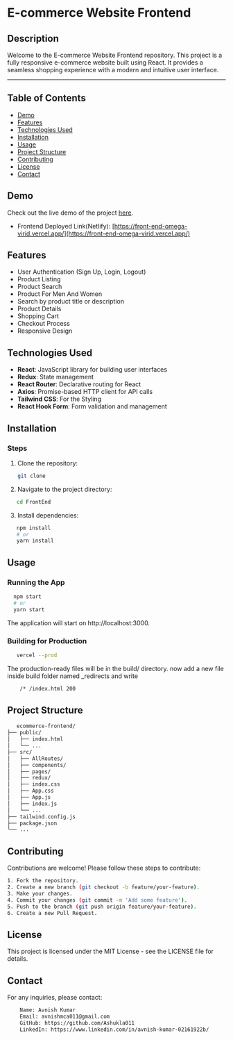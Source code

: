 # E-commerce Website Frontend

## Description

Welcome to the E-commerce Website Frontend repository. This project is a fully responsive e-commerce website built using React. It provides a seamless shopping experience with a modern and intuitive user interface.

<hr/>

## Table of Contents

- [Demo](#demo)
- [Features](#features)
- [Technologies Used](#technologies-used)
- [Installation](#installation)
- [Usage](#usage)
- [Project Structure](#project-structure)
- [Contributing](#contributing)
- [License](#license)
- [Contact](#contact)

## Demo

Check out the live demo of the project [here](https://front-end-omega-virid.vercel.app/).

- Frontend Deployed Link(Netlify): [https://front-end-omega-virid.vercel.app/](https://front-end-omega-virid.vercel.app/)





## Features

- User Authentication (Sign Up, Login, Logout)
- Product Listing
- Product Search
- Product For Men And Women
- Search by product title or description
- Product Details
- Shopping Cart
- Checkout Process
- Responsive Design

## Technologies Used

- **React**: JavaScript library for building user interfaces
- **Redux**: State management
- **React Router**: Declarative routing for React
- **Axios**: Promise-based HTTP client for API calls
- **Tailwind CSS**: For the Styling
- **React Hook Form**: Form validation and management

## Installation



### Steps

1. Clone the repository:

   ```bash
   git clone 
   ```

2. Navigate to the project directory:

```bash
   cd FrontEnd
```

3. Install dependencies:

```bash
   npm install
   # or
   yarn install
```

## Usage

### Running the App

```bash
  npm start
  # or
  yarn start
```

The application will start on http://localhost:3000.

### Building for Production

```bash
   vercel --prod
```

The production-ready files will be in the build/ directory.
now add a new file inside build folder named \_redirects and write

```bash
    /* /index.html 200
```

## Project Structure

```bash
   ecommerce-frontend/
├── public/
│   ├── index.html
│   └── ...
├── src/
│   ├── AllRoutes/
│   ├── components/
│   ├── pages/
│   ├── redux/
│   ├── index.css
│   ├── App.css
│   ├── App.js
│   ├── index.js
│   └── ...
├── tailwind.config.js
├── package.json
└── ...
```

## Contributing

Contributions are welcome! Please follow these steps to contribute:

```bash
1. Fork the repository.
2. Create a new branch (git checkout -b feature/your-feature).
3. Make your changes.
4. Commit your changes (git commit -m 'Add some feature').
5. Push to the branch (git push origin feature/your-feature).
6. Create a new Pull Request.
```

## License

This project is licensed under the MIT License - see the LICENSE file for details.

## Contact

For any inquiries, please contact:

```bash
    Name: Avnish Kumar
    Email: avnishmca011@gmail.com
    GitHub: https://github.com/Ashukla011
    LinkedIn: https://www.linkedin.com/in/avnish-kumar-02161922b/
```
